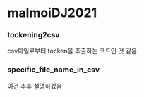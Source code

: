 # malmoiDJ2021

### tockening2csv
csv파일로부터 tocken을 추출하는 코드인 것 같음

### specific_file_name_in_csv
이건 추후 설명하겠음

